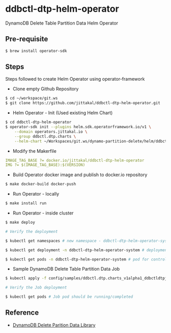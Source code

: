# ddbctl-dtp-helm-operator

DynamoDB Delete Table Partition Data Helm Operator

## Pre-requisite

```bash
$ brew install operator-sdk
```

## Steps

Steps followed to create Helm Operator using operator-framework

- Clone empty Github Repository

```bash
$ cd ~/workspace/git.ws
$ git clone https://github.com/jittakal/ddbctl-dtp-helm-operator.git
```

- Helm Operator - Init (Used existing Helm Chart)

```bash
$ cd ddbctl-dtp-helm-operator
$ operator-sdk init --plugins helm.sdk.operatorframework.io/v1 \
    --domain operators.jittakal.io \
    --group ddbctl.dtp.charts \
    --helm-chart ~/Workspaces/git.ws/dynamo-partition-delete/helm/ddbctl-dtp-job/
```

- Modify the Makerfile

```yaml
IMAGE_TAG_BASE ?= docker.io/jittakal/ddbctl-dtp-helm-operator
IMG ?= $(IMAGE_TAG_BASE):$(VERSION)
```

- Build Operator docker image and publish to docker.io repository

```bash
$ make docker-build docker-push
```

- Run Operator - locally

```bash
$ make install run
```
- Run Operator - inside cluster

```bash
$ make deploy

# Verify the deployment

$ kubectl get namespaces # new namespace - ddbctl-dtp-helm-operator-system

$ kubectl get deployment -n ddbctl-dtp-helm-operator-system # deployment for controller manager

$ kubectl get pods -n ddbctl-dtp-helm-operator-system # pod for controller-manager

```

- Sample DynamoDB Delete Table Partition Data Job

```bash
$ kubectl apply -f config/samples/ddbctl.dtp.charts_v1alpha1_ddbctldtpjob.yaml

# Verify the Job deployment

$ kubectl get pods # Job pod should be running/completed
```

## Reference

- [DynamoDB Delete Parition Data Library](https://github.com/jittakal/dynamo-partition-delete)
